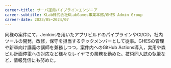 ```yaml
---
career-title: サーバ運用パイプラインエンジニア
career-subtitle: KLab株式会社KLabGames事業本部/GHES Admin Group
career-date: 2023/05~2024/07
---
```


同様の案件にて，Jenkinsを用いたアプリビルドのパイプラインやCI/CD，社内ツールの開発，改修，保守を担当するテックメンバーとして従事。GHESの管理や新卒向け講義の講師を兼務しつつ，案件内へのGitHub Actions導入，実用や森ビル計画停電への対応など様々なレイヤでの業務を勤めた。[技術同人誌の執筆](https://www.klab.com/jp/blog/tech/2021/20211209-techbook8-git.html)など，情報発信にも努めた。

